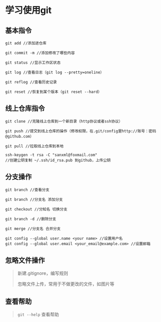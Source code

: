 # 学习使用git

## 基本指令

``` shell
git add //添加进仓库

git commit -m //添加修改了哪些内容

git status //显示工作区状态

git log //查看日志（git log --pretty=oneline）

git reflog //查看历史记录

git reset //恢复到某个版本（git reset --hard）
```

## 线上仓库指令

``` shell
git clone //克隆线上仓库到一个新目录（http协议或者ssh协议）

git push //提交到线上仓库的操作（修改权限，在.git/config里http://账号：密码@github.com）

git pull //拉取线上仓库到本地

ssh-keygen -t rsa -C "sanxml@foxmail.com"
//创建公钥复制 ~/.ssh/id_rsa.pub 到github，上传公钥
```

## 分支操作

``` shell
git branch //查看分支

git branch //分支名 添加分支

git checkout //分知名 切换分支

git branch -d //删除分支

git merge //分支名 合并分支
```

``` shell
git config --global user.name <your name> //设置用户名
git config --global user.email <your_email@example.com> //设置邮箱
```

## 忽略文件操作

> 新建.gitignore，编写规则
>
> 忽略文件上传，常用于不做更改的文件，如图片等

## 查看帮助

> `git --help` 查看帮助
